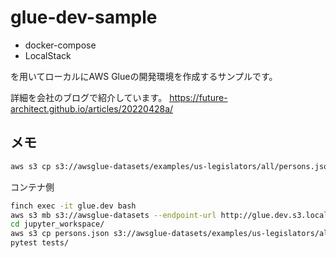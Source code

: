 # glue-dev-sample

* docker-compose
* LocalStack

を用いてローカルにAWS Glueの開発環境を作成するサンプルです。

詳細を会社のブログで紹介しています。
https://future-architect.github.io/articles/20220428a/


## メモ

```bash
aws s3 cp s3://awsglue-datasets/examples/us-legislators/all/persons.json .
```

コンテナ側
```bash
finch exec -it glue.dev bash
aws s3 mb s3://awsglue-datasets --endpoint-url http://glue.dev.s3.local:4566
cd jupyter_workspace/
aws s3 cp persons.json s3://awsglue-datasets/examples/us-legislators/all/ --endpoint-url http://glue.dev.s3.local:4566
pytest tests/
```
